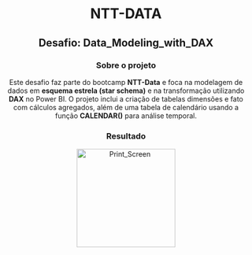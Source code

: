 <div align="center">

# NTT-DATA

## Desafio: Data_Modeling_with_DAX

### Sobre o projeto

Este desafio faz parte do bootcamp **NTT-Data** e foca na modelagem de dados em **esquema estrela (star schema)** e na transformação utilizando **DAX** no Power BI. O projeto inclui a criação de tabelas dimensões e fato com cálculos agregados, além de uma tabela de calendário usando a função **CALENDAR()** para análise temporal.

### Resultado
<div>
<img src="img.jpeg" type="image/jpeg" alt="Print_Screen" height=200>
</div>